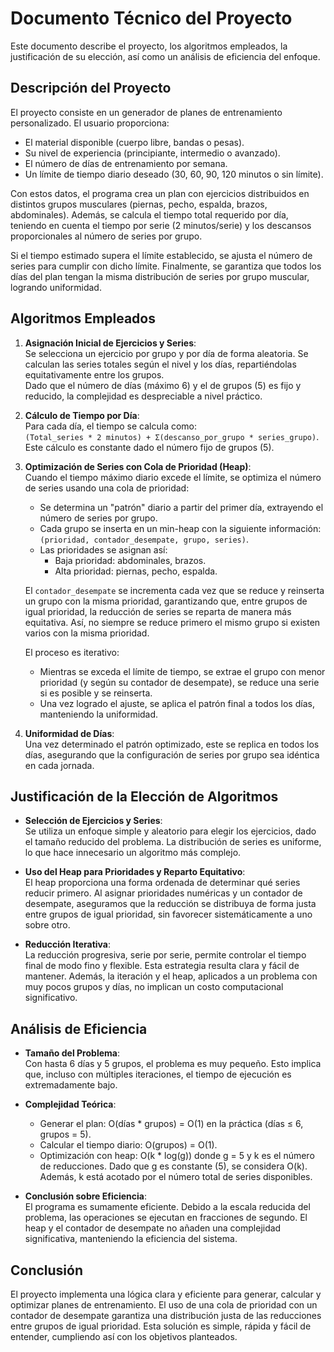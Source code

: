# Documento Técnico del Proyecto

Este documento describe el proyecto, los algoritmos empleados, la justificación de su elección, así como un análisis de eficiencia del enfoque.

## Descripción del Proyecto

El proyecto consiste en un generador de planes de entrenamiento personalizado. El usuario proporciona:

- El material disponible (cuerpo libre, bandas o pesas).
- Su nivel de experiencia (principiante, intermedio o avanzado).
- El número de días de entrenamiento por semana.
- Un límite de tiempo diario deseado (30, 60, 90, 120 minutos o sin límite).

Con estos datos, el programa crea un plan con ejercicios distribuidos en distintos grupos musculares (piernas, pecho, espalda, brazos, abdominales). Además, se calcula el tiempo total requerido por día, teniendo en cuenta el tiempo por serie (2 minutos/serie) y los descansos proporcionales al número de series por grupo.

Si el tiempo estimado supera el límite establecido, se ajusta el número de series para cumplir con dicho límite. Finalmente, se garantiza que todos los días del plan tengan la misma distribución de series por grupo muscular, logrando uniformidad.

## Algoritmos Empleados

1. **Asignación Inicial de Ejercicios y Series**:  
   Se selecciona un ejercicio por grupo y por día de forma aleatoria. Se calculan las series totales según el nivel y los días, repartiéndolas equitativamente entre los grupos.  
   Dado que el número de días (máximo 6) y el de grupos (5) es fijo y reducido, la complejidad es despreciable a nivel práctico.

2. **Cálculo de Tiempo por Día**:  
   Para cada día, el tiempo se calcula como:  
   `(Total_series * 2 minutos) + Σ(descanso_por_grupo * series_grupo)`.  
   Este cálculo es constante dado el número fijo de grupos (5).

3. **Optimización de Series con Cola de Prioridad (Heap)**:  
   Cuando el tiempo máximo diario excede el límite, se optimiza el número de series usando una cola de prioridad:
   - Se determina un "patrón" diario a partir del primer día, extrayendo el número de series por grupo.
   - Cada grupo se inserta en un min-heap con la siguiente información: `(prioridad, contador_desempate, grupo, series)`.
   - Las prioridades se asignan así:
     - Baja prioridad: abdominales, brazos.
     - Alta prioridad: piernas, pecho, espalda.
   
   El `contador_desempate` se incrementa cada vez que se reduce y reinserta un grupo con la misma prioridad, garantizando que, entre grupos de igual prioridad, la reducción de series se reparta de manera más equitativa. Así, no siempre se reduce primero el mismo grupo si existen varios con la misma prioridad.

   El proceso es iterativo:  
   - Mientras se exceda el límite de tiempo, se extrae el grupo con menor prioridad (y según su contador de desempate), se reduce una serie si es posible y se reinserta.
   - Una vez logrado el ajuste, se aplica el patrón final a todos los días, manteniendo la uniformidad.

4. **Uniformidad de Días**:  
   Una vez determinado el patrón optimizado, este se replica en todos los días, asegurando que la configuración de series por grupo sea idéntica en cada jornada.

## Justificación de la Elección de Algoritmos

- **Selección de Ejercicios y Series**:  
  Se utiliza un enfoque simple y aleatorio para elegir los ejercicios, dado el tamaño reducido del problema. La distribución de series es uniforme, lo que hace innecesario un algoritmo más complejo.

- **Uso del Heap para Prioridades y Reparto Equitativo**:  
  El heap proporciona una forma ordenada de determinar qué series reducir primero. Al asignar prioridades numéricas y un contador de desempate, aseguramos que la reducción se distribuya de forma justa entre grupos de igual prioridad, sin favorecer sistemáticamente a uno sobre otro.

- **Reducción Iterativa**:  
  La reducción progresiva, serie por serie, permite controlar el tiempo final de modo fino y flexible. Esta estrategia resulta clara y fácil de mantener. Además, la iteración y el heap, aplicados a un problema con muy pocos grupos y días, no implican un costo computacional significativo.

## Análisis de Eficiencia

- **Tamaño del Problema**:  
  Con hasta 6 días y 5 grupos, el problema es muy pequeño. Esto implica que, incluso con múltiples iteraciones, el tiempo de ejecución es extremadamente bajo.

- **Complejidad Teórica**:  
  - Generar el plan: O(días * grupos) = O(1) en la práctica (días ≤ 6, grupos = 5).
  - Calcular el tiempo diario: O(grupos) = O(1).
  - Optimización con heap: O(k * log(g)) donde g = 5 y k es el número de reducciones. Dado que g es constante (5), se considera O(k). Además, k está acotado por el número total de series disponibles.

- **Conclusión sobre Eficiencia**:  
  El programa es sumamente eficiente. Debido a la escala reducida del problema, las operaciones se ejecutan en fracciones de segundo. El heap y el contador de desempate no añaden una complejidad significativa, manteniendo la eficiencia del sistema.

## Conclusión

El proyecto implementa una lógica clara y eficiente para generar, calcular y optimizar planes de entrenamiento. El uso de una cola de prioridad con un contador de desempate garantiza una distribución justa de las reducciones entre grupos de igual prioridad. Esta solución es simple, rápida y fácil de entender, cumpliendo así con los objetivos planteados.